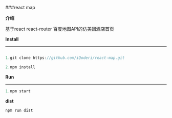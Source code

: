 ###react map

**介绍**

基于react react-router 百度地图API的仿美团酒店首页

**Install**

----
```javascript

1.git clone https://github.com/iQoderi/react-map.git

2.npm install

```

**Run**

----
```javascript
1.npm start

```

**dist**

`npm run dist`



